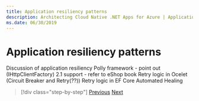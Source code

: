 ```yaml
---
title: Application resiliency patterns
description: Architecting Cloud Native .NET Apps for Azure | Application resiliency patterns
ms.date: 06/30/2019
---
```

# Application resiliency patterns

Discussion of application resiliency
Polly framework - point out (IHttpClientFactory) 2.1 support - refer to eShop book
Retry logic in Ocelet (Circuit Breaker and Retry(??))
Retry logic in EF Core
Automated Healing

>[!div class="step-by-step"]
>[Previous](resiliency.md)
>[Next](monitoring-and-health.md)
